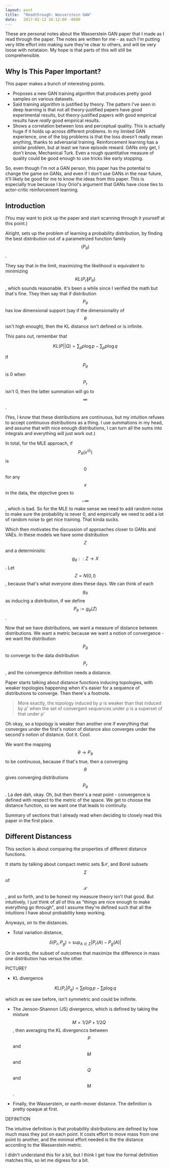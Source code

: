 ```yaml
---
layout: post
title:  "Readthrough: Wasserstein GAN"
date:   2017-02-12 16:12:00 -0800
---
```


These are personal notes about the Wasserstein GAN paper that I made as I read
through the paper. The notes are written for me - as such I'm putting very
little effort into making sure they're clear to others, and will be very loose
with notataion. My hope is that parts of this will still be comprehensible.

Why Is This Paper Important?
----------------------------------------------------------------------

This paper makes a bunch of interesting points.

* Proposes a new GAN training algorithm that produces pretty good samples on
various datasets.
* Said training algorithm is justified by theory. The pattern I've seen in
deep learning is that not all theory-justified papers have good experimental
results, but theory-justified papers with good empirical results have *really*
good empirical results.
* Shows a correlation between loss and perceptual quality. This is actually
huge if it holds up across different problems. In my limited GAN experience,
one of the big problems is that the loss doesn't really mean anything, thanks
to adversarial training. Reinforcement learning has a similar problem, but
at least we have episode reward. GANs only get, I don't know, Mechanical Turk.
Even a rough quantitative measure of quality could be good enough to
use tricks like early stopping.

So, even though I'm not a GAN person, this paper has the potential to change
the game on GANs, and even if I don't use GANs in the near future, it'll likely
be good for me to know the ideas from this paper. This is especially true
because I buy Oriol's argument that GANs have close ties to actor-critic
reinforcement learning.

Introduction
-----------------------------------------------------------------------

(You may want to pick up the paper and start scanning through it yourself
at this point.)

Alright, sets up the problem of learning a probability distribution, by
finding the best distribution out of a parametrized
function family $$(P_\theta)$$.

They say that in the limit, maximizing the likelihood is equivalent to
minimizing $$KL(P_r \| P_\theta)$$, which sounds reasonable. It's been
a while since I verified the math but that's fine. They then say that
if distribution $$P_\theta$$ has low dimensional support (say if the dimensionality
of $$\theta$$ isn't high enough), then the KL distance isn't defined
or is infinite.

This pans out, remember that

$$
    KL(P || Q) = \sum_p p\log{p} - \sum_p p\log{q}
$$

If $$P_\theta$$ is 0 when $$P_r$$ isn't 0, then the latter summation will go to $$\infty$$.

(Yes, I know that these distributions are continuous, but my intuition refuses
to accept continuous distributions as a thing. I use summations in my head, and
assume that with nice enough distributions, I can turn all the sums into integrals
and everything will just work out.)

In total, for the MLE approach, if $$P_\theta(x^{(i)})$$ is $$0$$ for any $$x$$
in the data, the objective goes to $$-\infty$$, which is bad. So for the MLE to
make sense we need to add random noise to make sure the probability is never 0,
and empirically we need to add a lot of random noise to get nice training. That
kinda sucks.

Which then motivates the discussion of approaches closer to GANs and VAEs. In
these models we have some distribution $$Z$$ and a deterministic
$$g_\theta: : Z \to X$$. Let $$Z = N(0, I)$$, because that's what everyone does
these days. We can think of each $$g_\theta$$ as inducing a distribution,
if we define $$P_\theta := g_\theta(Z)$$.

Now that we have distributions, we want a measure of distance between
distributions. We want a metric because we want a notion of convergence - we want
the distribution $$P_\theta$$ to converge to the data distribution $$P_r$$,
and the convergence definition needs a distance.

Paper starts talking about distance functions inducing topologies, with weaker
topologies happening when it's easier for a sequence of distributions to converge.
Then there's a footnote.

> More exactly, the topology induced by ρ is weaker than that induced by ρ'
> when the set of
> convergent sequences under
> ρ
> is a superset of that under
> ρ'

Oh okay, so a topology is weaker than another one if everything that converges under
the first's notion of distance also converges under the second's notion of distance.
Got it. Cool.

We want the mapping $$\theta \to P_\theta$$ to be continuous, because if that's
true, then a converging $$\theta$$ gives converging distributions $$P_\theta$$.
La dee dah, okay. Oh, but then there's a neat point - convergence is defined
with respect to the metric of the space. We get to choose the distance function,
so we want one that leads to continuity.

Summary of sections that I already read when deciding to closely read this paper
in the first place.

Different Distancess
--------------------------------------------------------------------------------

This section is about comparing the properties of different distance functions.

It starts by talking about compact metric sets $$\mathcal{X}$, and Borel subsets $$\Sigma$$ of $$\mathcal{X}$$, and so forth,
and to be honest my measure theory isn't that good. But intuitively, I just
think of all of this as "things are nice enough to make everything go through",
and I assume they're defined such that all the intuitions I have about probability
keep working.

Anyways, on to the distances.

* Total variation distance,

$$
    \delta(P_r, P_g) = \sup_{A \in \Sigma} | P_r(A) - P_g(A) |
$$

Or in words, the subset of outcomes that maximize the difference in mass
one distribution has versus the other.

PICTURE?

* KL divergence

$$
    KL(P_r | P_q) = \sum p \log{p} - \sum p \log{q}
$$

which as we saw before, isn't symmetric and could be inifinite.

* The Jenson-Shannon (JS) divergence, which is defined by taking the mixture
$$M = 1/2 P + 1/2 Q$$, then averaging the KL divergenccs between $$P$$ and $$M$$
and $$Q$$ and $$M$$.

* Finally, the Wasserstein, or earth-mover distance. The definition is pretty
opaque at first.

DEFINITION

The intuitive definition is that probability distributions are defined by how
much mass they put on each point. It costs effort to move mass from one point to
another, and the minimal effort needed is the the distance according to the
Wasserstein metric.

I didn't understand this for a bit, but I think I get how the formal definition
matches this, so let me digress for a bit.
